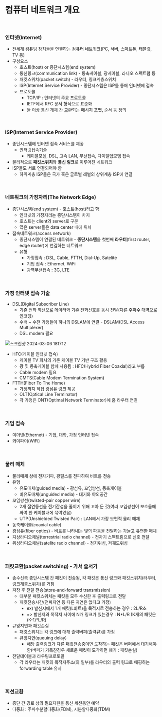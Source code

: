 # 컴퓨터 네트워크 개요

<br>

### 인터넷(Internet)
* 전세계 컴퓨팅 장치들을 연결하는 컴퓨터 네트워크(PC, 서버, 스마트폰, 태블릿, TV 등)
* 구성요소
  * 호스트(host) or 종단시스템(end system)
  * 통신링크(communication link) - 동축케이블, 광케이블, 라디오 스펙트럼 등
  * 패킷스위치(packet switch) - 라우터, 링크계층스위치
  * ISP(Internet Service Provider) - 종단시스템은 ISP를 통해 인터넷에 접속
  * 프로토콜
    * TCP/IP : 인터넷의 주요 프로토콜
    * IETF에서 RFC 문서 형식으로 표준화
    * 둘 이상 통신 개체 간 교환되는 메시지 포맷, 순서 등 정의

<br>

### ISP(Internet Service Provider)
* 종단시스템에 인터넷 접속 서비스를 제공
  * 인터넷접속기술
    * 케이블모뎀, DSL, 고속 LAN, 무선접속, 다이얼업모뎀 접속
* 물리적으로 **패킷스위치**와 **통신 링크**로 이루어진 네트워크
* ISP들도 서로 연결되어야 함
  * 하위계층 ISP들은 국가 혹은 글로벌 레벌의 상위계층 ISP에 연결

<br>

### 네트워크의 가장자리(The Network Edge)
* 종단시스템(end system) - 호스트(host)라고 함
  * 인터넷의 가장자리는 종단시스템이 차지
  * 호스트는 client와 server로 구분
  * 많은 server들은 data center 내에 위치
* 접속네트워크(access network)
  * 종단시스템이 연결된 네트워크 - **종단시스템**을 첫번째 **라우터**(first router, edge router)에 연결하는 네트워크
  * 유형
    * 가정접속 : DSL, Cable, FTTH, Dial-Up, Satelite
    * 기업 접속 : Ethernet, WiFi
    * 광역무선접속 : 3G, LTE

<br>

### 가정 인터넷 접속 기술
* DSL(Digital Subscriber Line)
  * 기존 전화 회선으로 데이터와 기존 전화신호를 동시 전달(다른 주파수 대역으로 인코딩)
  * 수백 ~ 수천 가정들이 하나의 DSLAM에 연결 - DSLAM(DSL Access Multiplexer)
  * DSL modem 필요

![스크린샷 2024-03-06 181712](https://github.com/kim-do-kyun/My_Study/assets/70315428/ec731111-aa43-4cf6-920c-21ca9147cc9b)
* HFC(케이블 인터넷 접속)
  * 케이블 TV 회사의 기존 케이블 TV 기반 구조 활용
  * 광 및 동축케이블 함께 사용됨 : HFC(Hybrid Fiber Coaxial)라고 부름
  * Cable modem 필요
  * CMTS(Cable Modem Termination System)
* FTTH(Fiber To The Home)
  * 가정까지 직접 광섬유 링크 제공
  * OLT(Optical Line Terminator)
  * 각 가정은 ONT(Optimal Network Terminator)에 홈 라우터 연결

<br>

### 기업 접속
* 이더넷(Ethernet) - 기업, 대학, 가정 인터넷 접속
* 와이파이(WiFi)

<br>

### 물리 매체
* 물리매체 상에 전자기파, 광펄스를 전파하여 비트를 전송
* 유형
  * 유도매체(guided media) - 광섬유, 꼬임쌍선, 동축케이블
  * 비유도매체(unguided media) - 대기와 야외공간
* 꼬임쌍선(twisted-pair copper wire)
  * 2개 절연동선을 전기간섭을 줄이기 위해 꼬아 둔 것(여러 꼬임쌍선이 보호물에 싸여 한 케이블내에 묶여있음)
  * UTP(Unshielded Twisted Pair) : LAN에서 가장 보편적 물리 매체
* 동축케이블(coaxial cable)
* 광섬유(fiber optics) - 비트를 나타내는 빛의 파동을 전달하는 가늘고 유연한 매체
* 지상라디오채널(terrestrial radio channel) - 전자기 스펙트럼으로 신호 전달
* 위성라디오채널(satelite radio channel) - 정지위성, 저궤도위성

<br>

### 패킷교환(packet switching) - 가서 줄서기
* 송수신측 종단시스템 간 패킷이 전송됨, 각 패킷은 통신 링크와 패킷스위치(라우터, 링크계층스위치)를 거침
* 저장 후 전달 전송(store-and-forward transmission)
  * 대부분 패킷스위치는 패킷을 모두 수신한 후 출력링크로 전달
  * 패킷전송시간(전파지연 등 다른 지연은 없다고 가정)
    * ex) 발신지에서 1개 패킷(L비트)을 목적지로 전송하는 경우 : 2L/R초
    * => 발신지와 목적지 사이에 N개 링크가 있는경우 : N*L/R (K개의 패킷은 (K-1)*L/R)
* 큐잉지연과 패킷손실
  * 패킷스위치는 각 링크에 대해 출력버퍼(출력큐)를 가짐
  * 큐잉지연(queuing delay)
    * 해당 출력링크가 다른 패킷전송중이면 도착하는 패킷은 버퍼에서 대기해야함(버퍼가 가득찬경우 새로운 패킷이 도착하면 폐기 : 패킷손실)
* 전달테이블과 라우팅프로토콜
  * 각 라우터는 패킷의 목적지주소(의 일부)를 라우터의 출력 링크로 매핑하는 forwarding table 유지

<br>

### 회선교환
* 종단 간 경로 상의 필요자원을 통신 세션동안 예약
* 다중화 : 주파수분할다중화(FDM), 시분할다중화(TDM)